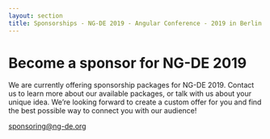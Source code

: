 ```yaml
---
layout: section
title: Sponsorships - NG-DE 2019 - Angular Conference - 2019 in Berlin
---
```


# Become a sponsor for NG-DE 2019

We are currently offering sponsorship packages for NG-DE 2019.
Contact us to learn more about our available packages, or talk with us about your unique idea. 
We’re looking forward to create a custom offer for you and find the best possible way to connect you with our audience!

[sponsoring@ng-de.org](mailto:sponsoring@ng-de.org?subject=Sponsoring%20Request)